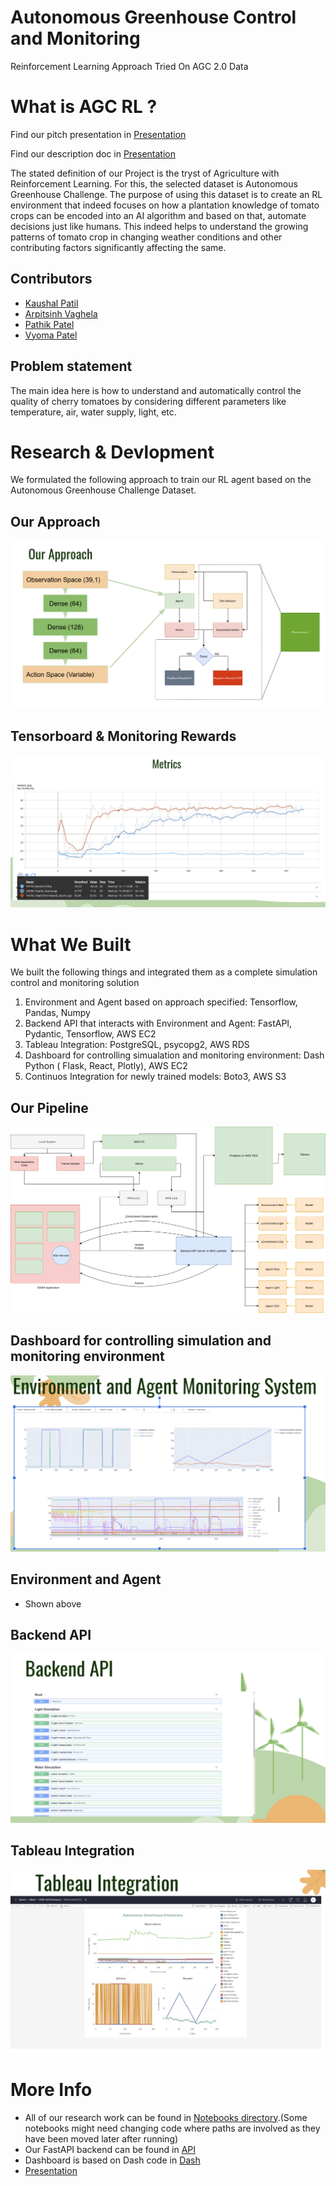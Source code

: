# Autonomous Greenhouse Control and Monitoring

Reinforcement Learning Approach Tried On AGC 2.0 Data

# What is AGC RL ?

Find our pitch presentation in [Presentation](./AOBD_AutonomousGreenhouseControl.pdf)

Find our description doc in [Presentation](./AGCDescriptionDoc.pdf)

The stated definition of our Project is the tryst of Agriculture with Reinforcement Learning. For this, the selected dataset is Autonomous Greenhouse Challenge. The purpose of using this dataset is to create an RL environment that indeed focuses on how a plantation knowledge of tomato crops can be encoded into an AI algorithm and based on that, automate decisions just like humans. This indeed helps to understand the growing patterns of tomato crop in changing weather conditions and other contributing factors significantly affecting the same.

## Contributors
- [Kaushal Patil](https://github.com/Kaushal1011)
- [Arpitsinh Vaghela](https://github.com/arpitvaghela)
- [Pathik Patel](https://github.com/pathikpatel-ml)
- [Vyoma Patel](https://github.com/nerdyvyoma136)

## Problem statement

The main idea here is how to understand and automatically control the quality of cherry tomatoes by considering different parameters like temperature, air, water supply, light, etc.

# Research & Devlopment

We formulated the following approach to train our RL agent based on the Autonomous Greenhouse Challenge Dataset.

## Our Approach

![](./flowchartsandss/OurApproach.png)

## Tensorboard & Monitoring Rewards

![](./flowchartsandss/TensorboardTrainMetrics.png)

# What We Built

We built the following things and integrated them as a complete simulation control and monitoring solution

1. Environment and Agent based on approach specified: Tensorflow, Pandas, Numpy
2. Backend API that interacts with Environment and Agent: FastAPI, Pydantic, Tensorflow, AWS EC2
3. Tableau Integration: PostgreSQL, psycopg2, AWS RDS
4. Dashboard for controlling simualation and monitoring environment: Dash Python ( Flask, React, Plotly), AWS EC2
5. Continuos Integration for newly trained models: Boto3, AWS S3

## Our Pipeline

![](./flowchartsandss/AGC_Pipeline.png)

## Dashboard for controlling simulation and monitoring environment

![](./flowchartsandss/DashFE.png)

## Environment and Agent

- Shown above
  
## Backend API

![](./flowchartsandss/BackendApi.png)

## Tableau Integration

![](./flowchartsandss/Tableau.png)

# More Info

- All of our research work can be found in [Notebooks directory](/notebooks).(Some notebooks might need changing code where paths are involved as they have been moved later after running)
- Our FastAPI backend can be found in [API](./AGC_API)
- Dashboard is based on Dash code in [Dash](./dashFe/app.py)
- [Presentation](./AOBD_AutonomousGreenhouseControl.pdf)
